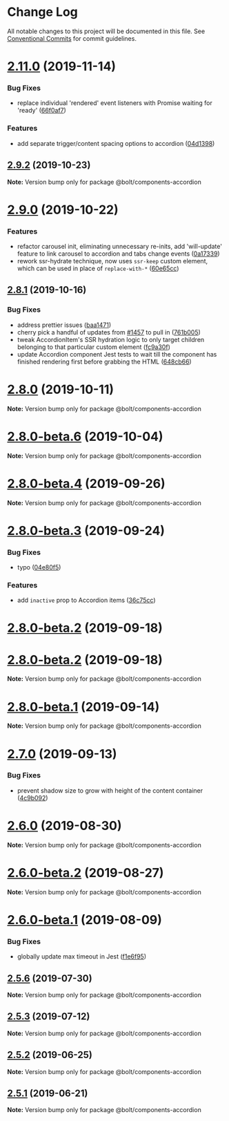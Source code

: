 # Change Log

All notable changes to this project will be documented in this file.
See [Conventional Commits](https://conventionalcommits.org) for commit guidelines.

# [2.11.0](https://github.com/bolt-design-system/bolt/tree/master/packages/components/bolt-accordion/compare/v2.10.0...v2.11.0) (2019-11-14)


### Bug Fixes

* replace individual 'rendered' event listeners with Promise waiting for 'ready' ([66f0af7](https://github.com/bolt-design-system/bolt/tree/master/packages/components/bolt-accordion/commit/66f0af7))


### Features

* add separate trigger/content spacing options to accordion ([04d1398](https://github.com/bolt-design-system/bolt/tree/master/packages/components/bolt-accordion/commit/04d1398))





## [2.9.2](https://github.com/bolt-design-system/bolt/tree/master/packages/components/bolt-accordion/compare/v2.9.1...v2.9.2) (2019-10-23)

**Note:** Version bump only for package @bolt/components-accordion





# [2.9.0](https://github.com/bolt-design-system/bolt/tree/master/packages/components/bolt-accordion/compare/v2.8.3...v2.9.0) (2019-10-22)


### Features

* refactor carousel init, eliminating unnecessary re-inits, add 'will-update' feature to link carousel to accordion and tabs change events ([0a17339](https://github.com/bolt-design-system/bolt/tree/master/packages/components/bolt-accordion/commit/0a17339))
* rework ssr-hydrate technique, now uses `ssr-keep` custom element, which can be used in place of `replace-with-*` ([60e65cc](https://github.com/bolt-design-system/bolt/tree/master/packages/components/bolt-accordion/commit/60e65cc))





## [2.8.1](https://github.com/bolt-design-system/bolt/tree/master/packages/components/bolt-accordion/compare/v2.8.0...v2.8.1) (2019-10-16)


### Bug Fixes

* address prettier issues ([baa1471](https://github.com/bolt-design-system/bolt/tree/master/packages/components/bolt-accordion/commit/baa1471))
* cherry pick a handful of updates from [#1457](https://github.com/bolt-design-system/bolt/tree/master/packages/components/bolt-accordion/issues/1457) to pull in ([761b005](https://github.com/bolt-design-system/bolt/tree/master/packages/components/bolt-accordion/commit/761b005))
* tweak AccordionItem's SSR hydration logic to only target children belonging to that particular custom element ([fc9a30f](https://github.com/bolt-design-system/bolt/tree/master/packages/components/bolt-accordion/commit/fc9a30f))
* update Accordion component Jest tests to wait till the component has finished rendering first before grabbing the HTML ([648cb66](https://github.com/bolt-design-system/bolt/tree/master/packages/components/bolt-accordion/commit/648cb66))





# [2.8.0](https://github.com/bolt-design-system/bolt/tree/master/packages/components/bolt-accordion/compare/v2.8.0-beta.6...v2.8.0) (2019-10-11)

**Note:** Version bump only for package @bolt/components-accordion





# [2.8.0-beta.6](https://github.com/bolt-design-system/bolt/tree/master/packages/components/bolt-accordion/compare/v2.8.0-beta.5...v2.8.0-beta.6) (2019-10-04)

**Note:** Version bump only for package @bolt/components-accordion





# [2.8.0-beta.4](https://github.com/bolt-design-system/bolt/tree/master/packages/components/bolt-accordion/compare/v2.8.0-beta.3...v2.8.0-beta.4) (2019-09-26)

**Note:** Version bump only for package @bolt/components-accordion





# [2.8.0-beta.3](https://github.com/bolt-design-system/bolt/tree/master/packages/components/bolt-accordion/compare/v2.7.1...v2.8.0-beta.3) (2019-09-24)


### Bug Fixes

* typo ([04e80f5](https://github.com/bolt-design-system/bolt/tree/master/packages/components/bolt-accordion/commit/04e80f5))


### Features

* add `inactive` prop to Accordion items ([36c75cc](https://github.com/bolt-design-system/bolt/tree/master/packages/components/bolt-accordion/commit/36c75cc))



# [2.8.0-beta.2](https://github.com/bolt-design-system/bolt/tree/master/packages/components/bolt-accordion/compare/v2.7.0...v2.8.0-beta.2) (2019-09-18)





# [2.8.0-beta.2](https://github.com/bolt-design-system/bolt/tree/master/packages/components/bolt-accordion/compare/v2.7.0...v2.8.0-beta.2) (2019-09-18)

**Note:** Version bump only for package @bolt/components-accordion





# [2.8.0-beta.1](https://github.com/bolt-design-system/bolt/tree/master/packages/components/bolt-accordion/compare/v2.7.0...v2.8.0-beta.1) (2019-09-14)

**Note:** Version bump only for package @bolt/components-accordion





# [2.7.0](https://github.com/bolt-design-system/bolt/tree/master/packages/components/bolt-accordion/compare/v2.6.0...v2.7.0) (2019-09-13)


### Bug Fixes

* prevent shadow size to grow with height of the content container ([4c9b092](https://github.com/bolt-design-system/bolt/tree/master/packages/components/bolt-accordion/commit/4c9b092))





# [2.6.0](https://github.com/bolt-design-system/bolt/tree/master/packages/components/bolt-accordion/compare/v2.6.0-beta.2...v2.6.0) (2019-08-30)

**Note:** Version bump only for package @bolt/components-accordion





# [2.6.0-beta.2](https://github.com/bolt-design-system/bolt/tree/master/packages/components/bolt-accordion/compare/v2.6.0-beta.1...v2.6.0-beta.2) (2019-08-27)

**Note:** Version bump only for package @bolt/components-accordion





# [2.6.0-beta.1](https://github.com/bolt-design-system/bolt/tree/master/packages/components/bolt-accordion/compare/v2.5.6...v2.6.0-beta.1) (2019-08-09)


### Bug Fixes

* globally update max timeout in Jest ([f1e6f95](https://github.com/bolt-design-system/bolt/tree/master/packages/components/bolt-accordion/commit/f1e6f95))





## [2.5.6](https://github.com/bolt-design-system/bolt/tree/master/packages/components/bolt-accordion/compare/v2.5.5...v2.5.6) (2019-07-30)

**Note:** Version bump only for package @bolt/components-accordion





## [2.5.3](https://github.com/bolt-design-system/bolt/tree/master/packages/components/bolt-accordion/compare/v2.5.2...v2.5.3) (2019-07-12)

**Note:** Version bump only for package @bolt/components-accordion





## [2.5.2](https://github.com/bolt-design-system/bolt/tree/master/packages/components/bolt-accordion/compare/v2.5.1...v2.5.2) (2019-06-25)

**Note:** Version bump only for package @bolt/components-accordion





## [2.5.1](https://github.com/bolt-design-system/bolt/tree/master/packages/components/bolt-accordion/compare/v2.5.0...v2.5.1) (2019-06-21)

**Note:** Version bump only for package @bolt/components-accordion
